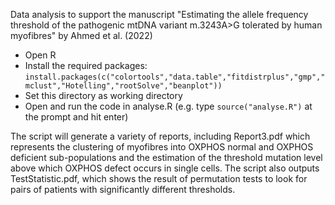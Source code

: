 Data analysis to support the manuscript "Estimating the allele frequency threshold of the pathogenic mtDNA variant m.3243A>G tolerated by human myofibres" by Ahmed et al. (2022)

* Open R  
* Install the required packages: ```install.packages(c("colortools","data.table","fitdistrplus","gmp","mclust","Hotelling","rootSolve","beanplot"))```
* Set this directory as working directory
* Open and run the code in analyse.R (e.g. type ```source("analyse.R")``` at the prompt and hit enter)

The script will generate a variety of reports, including Report3.pdf which represents the clustering of myofibres into OXPHOS normal and OXPHOS deficient sub-populations and the estimation of the threshold mutation level above which OXPHOS defect occurs in single cells.  The script also outputs TestStatistic.pdf, which shows the result of permutation tests to look for pairs of patients with significantly different thresholds.
